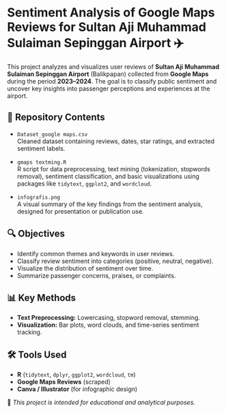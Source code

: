 # Sentiment Analysis of Google Maps Reviews for Sultan Aji Muhammad Sulaiman Sepinggan Airport ✈️

This project analyzes and visualizes user reviews of **Sultan Aji Muhammad Sulaiman Sepinggan Airport** (Balikpapan) collected from **Google Maps** during the period **2023–2024**. The goal is to classify public sentiment and uncover key insights into passenger perceptions and experiences at the airport.


## 📁 Repository Contents

- `Dataset_google maps.csv`  
  Cleaned dataset containing reviews, dates, star ratings, and extracted sentiment labels.

- `gmaps textming.R`  
  R script for data preprocessing, text mining (tokenization, stopwords removal), sentiment classification, and basic visualizations using packages like `tidytext`, `ggplot2`, and `wordcloud`.

- `infografis.png`  
  A visual summary of the key findings from the sentiment analysis, designed for presentation or publication use.


## 🔍 Objectives

- Identify common themes and keywords in user reviews.
- Classify review sentiment into categories (positive, neutral, negative).
- Visualize the distribution of sentiment over time.
- Summarize passenger concerns, praises, or complaints.


## 📊 Key Methods

- **Text Preprocessing:** Lowercasing, stopword removal, stemming.
- **Visualization:** Bar plots, word clouds, and time-series sentiment tracking.


## 🛠️ Tools Used

- **R** (`tidytext`, `dplyr`, `ggplot2`, `wordcloud`, `tm`)
- **Google Maps Reviews** (scraped)
- **Canva / Illustrator** (for infographic design)

📌 *This project is intended for educational and analytical purposes.*
